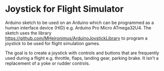# Joystick for Flight Simulator

Arduino sketch to be used on an Arduino which can be programmed as a human interface device (HID) e.g. Arduino Pro Micro ATmega32U4.
The sketch uses the library https://github.com/MHeironimus/ArduinoJoystickLibrary to program a joystick to be used for flight simulation games.

The goal is to create a joystick with controls and buttons that are frequently used during a flight e.g. throttle, flaps, landing gear, parking brake. 
It isn't a replacement of a yoke or rudder controls.
